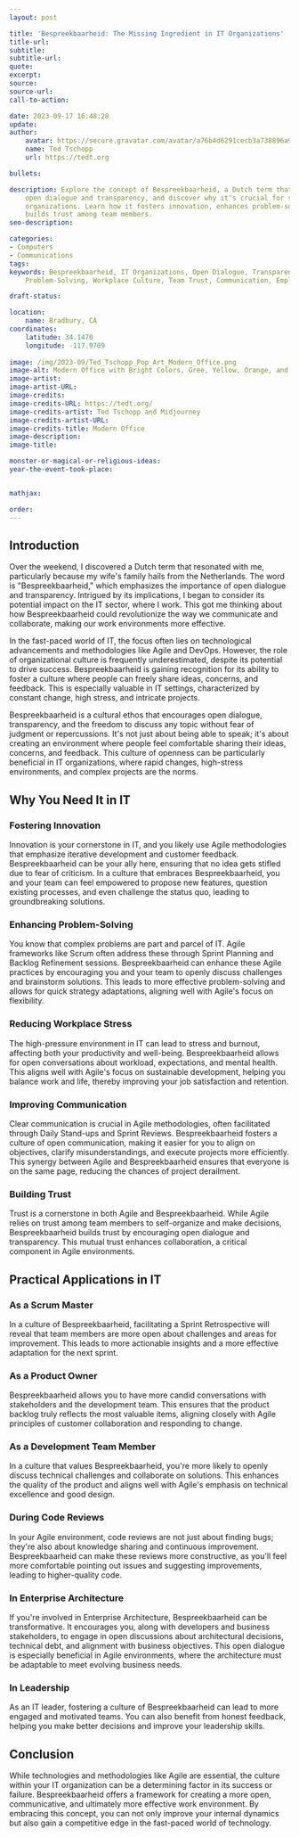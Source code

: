 ```yaml
---
layout: post

title: 'Bespreekbaarheid: The Missing Ingredient in IT Organizations'
title-url:
subtitle:
subtitle-url:
quote:
excerpt:
source:
source-url:
call-to-action:

date: 2023-09-17 16:48:28
update:
author:
    avatar: https://secure.gravatar.com/avatar/a76b4d6291cecb3a738896a971bfb903?s=512&d=mp&r=g
    name: Ted Tschopp
    url: https://tedt.org

bullets:

description: Explore the concept of Bespreekbaarheid, a Dutch term that encourages
    open dialogue and transparency, and discover why it's crucial for success in IT
    organizations. Learn how it fosters innovation, enhances problem-solving, and
    builds trust among team members.
seo-description:

categories:
- Computers
- Communications
tags:
keywords: Bespreekbaarheid, IT Organizations, Open Dialogue, Transparency, Innovation,
    Problem-Solving, Workplace Culture, Team Trust, Communication, Employee Satisfaction

draft-status:

location:
    name: Bradbury, CA
coordinates:
    latitude: 34.1470
    longitude: -117.9709
    
image: /img/2023-09/Ted_Tschopp_Pop_Art_Modern_Office.png
image-alt: Modern Office with Bright Colors, Gree, Yellow, Orange, and Blue.
image-artist:
image-artist-URL:
image-credits:
image-credits-URL: https://tedt.org/
image-credits-artist: Ted Tschopp and Midjourney
image-credits-artist-URL:
image-credits-title: Modern Office
image-description:
image-title:

monster-or-magical-or-religious-ideas:
year-the-event-took-place:


mathjax:

order:
---
```



## Introduction

Over the weekend, I discovered a Dutch term that resonated with me, particularly because my wife's family hails from the Netherlands. The word is "Bespreekbaarheid," which emphasizes the importance of open dialogue and transparency. Intrigued by its implications, I began to consider its potential impact on the IT sector, where I work. This got me thinking about how Bespreekbaarheid could revolutionize the way we communicate and collaborate, making our work environments more effective.

In the fast-paced world of IT, the focus often lies on technological advancements and methodologies like Agile and DevOps. However, the role of organizational culture is frequently underestimated, despite its potential to drive success. Bespreekbaarheid is gaining recognition for its ability to foster a culture where people can freely share ideas, concerns, and feedback. This is especially valuable in IT settings, characterized by constant change, high stress, and intricate projects.

Bespreekbaarheid is a cultural ethos that encourages open dialogue, transparency, and the freedom to discuss any topic without fear of judgment or repercussions. It's not just about being able to speak; it's about creating an environment where people feel comfortable sharing their ideas, concerns, and feedback. This culture of openness can be particularly beneficial in IT organizations, where rapid changes, high-stress environments, and complex projects are the norms.

## Why You Need It in IT

### Fostering Innovation

Innovation is your cornerstone in IT, and you likely use Agile methodologies that emphasize iterative development and customer feedback. Bespreekbaarheid can be your ally here, ensuring that no idea gets stifled due to fear of criticism. In a culture that embraces Bespreekbaarheid, you and your team can feel empowered to propose new features, question existing processes, and even challenge the status quo, leading to groundbreaking solutions.

### Enhancing Problem-Solving

You know that complex problems are part and parcel of IT. Agile frameworks like Scrum often address these through Sprint Planning and Backlog Refinement sessions. Bespreekbaarheid can enhance these Agile practices by encouraging you and your team to openly discuss challenges and brainstorm solutions. This leads to more effective problem-solving and allows for quick strategy adaptations, aligning well with Agile's focus on flexibility.

### Reducing Workplace Stress

The high-pressure environment in IT can lead to stress and burnout, affecting both your productivity and well-being. Bespreekbaarheid allows for open conversations about workload, expectations, and mental health. This aligns well with Agile's focus on sustainable development, helping you balance work and life, thereby improving your job satisfaction and retention.

### Improving Communication

Clear communication is crucial in Agile methodologies, often facilitated through Daily Stand-ups and Sprint Reviews. Bespreekbaarheid fosters a culture of open communication, making it easier for you to align on objectives, clarify misunderstandings, and execute projects more efficiently. This synergy between Agile and Bespreekbaarheid ensures that everyone is on the same page, reducing the chances of project derailment.

### Building Trust

Trust is a cornerstone in both Agile and Bespreekbaarheid. While Agile relies on trust among team members to self-organize and make decisions, Bespreekbaarheid builds trust by encouraging open dialogue and transparency. This mutual trust enhances collaboration, a critical component in Agile environments.

## Practical Applications in IT

### As a Scrum Master

In a culture of Bespreekbaarheid, facilitating a Sprint Retrospective will reveal that team members are more open about challenges and areas for improvement. This leads to more actionable insights and a more effective adaptation for the next sprint.

### As a Product Owner

Bespreekbaarheid allows you to have more candid conversations with stakeholders and the development team. This ensures that the product backlog truly reflects the most valuable items, aligning closely with Agile principles of customer collaboration and responding to change.

### As a Development Team Member

In a culture that values Bespreekbaarheid, you're more likely to openly discuss technical challenges and collaborate on solutions. This enhances the quality of the product and aligns well with Agile's emphasis on technical excellence and good design.

### During Code Reviews

In your Agile environment, code reviews are not just about finding bugs; they're also about knowledge sharing and continuous improvement. Bespreekbaarheid can make these reviews more constructive, as you'll feel more comfortable pointing out issues and suggesting improvements, leading to higher-quality code.

### In Enterprise Architecture

If you're involved in Enterprise Architecture, Bespreekbaarheid can be transformative. It encourages you, along with developers and business stakeholders, to engage in open discussions about architectural decisions, technical debt, and alignment with business objectives. This open dialogue is especially beneficial in Agile environments, where the architecture must be adaptable to meet evolving business needs.

### In Leadership

As an IT leader, fostering a culture of Bespreekbaarheid can lead to more engaged and motivated teams. You can also benefit from honest feedback, helping you make better decisions and improve your leadership skills.

## Conclusion

While technologies and methodologies like Agile are essential, the culture within your IT organization can be a determining factor in its success or failure. Bespreekbaarheid offers a framework for creating a more open, communicative, and ultimately more effective work environment. By embracing this concept, you can not only improve your internal dynamics but also gain a competitive edge in the fast-paced world of technology.
